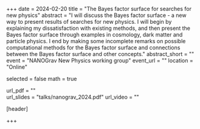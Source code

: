 +++
date = 2024-02-20
title = "The Bayes factor surface for searches for new physics"
abstract = "I will discuss the Bayes factor surface - a new way to present results of searches for new physics.  I will begin by explaining my dissatisfaction with existing methods, and then present the Bayes factor surface through examples in cosmology, dark matter and particle physics. I end by making some incomplete remarks on possible computational methods for the Bayes factor surface and connections between the Bayes factor surface and other concepts."
abstract_short = ""
event = "NANOGrav New Physics working group"
event_url = ""
location = "Online"

selected = false
math = true

url_pdf = ""    
url_slides = "talks/nanograv_2024.pdf"
url_video = ""

[header]

+++
